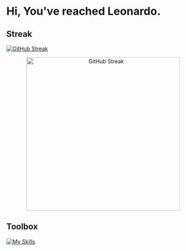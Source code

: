 # Hi, You've reached Leonardo.

## Streak
[![GitHub Streak](https://streak-stats.demolab.com/?user=LeonardoRubuz)](https://git.io/streak-stats)
<div align="center">
  <a href="https://github.com/DenverCoder1/github-readme-streak-stats">
    <img width="400" src="https://github-readme-streak-stats-eight.vercel.app/?user=LeonardoRubuz&theme=dark" alt="GitHub Streak" />
  </a>
</div>

## Toolbox
[![My Skills](https://skillicons.dev/icons?i=html,css,tailwind,js,ts,nodejs,react,nextjs,express,py,django,php,symfony,figma,mint,bash,wordpress,postgres,mysql&perline=9)](https://skillicons.dev)

